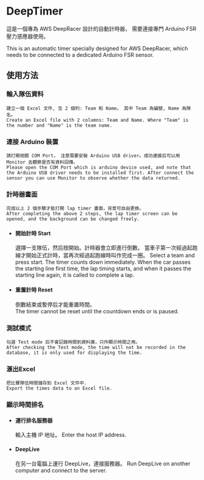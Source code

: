 # DeepTimer

這是一個專為 AWS DeepRacer 設計的自動計時器， 需要連接專門 Arduino FSR 壓力感應器使用。

This is an automatic timer specially designed for AWS DeepRacer, which needs to be connected to a dedicated Arduino FSR sensor.
 
## 使用方法

### 輸入隊伍資料
    建立一個 Excel 文件, 含 2 個列: Team 和 Name。 其中 Team 為編號, Name 為隊名。
    Create an Excel file with 2 columns: Team and Name. Where "Team" is the number and "Name" is the team name.

### 連接 Arduino 裝置
    請打開相關 COM Port， 注意需要安裝 Arduino USB driver。成功連接后可以用 Monitor 去觀察是否有資料回傳。
    Please open the COM Port which is arduino device used, and note that the Arduino USB driver needs to be installed first. After connect the sensor you can use Monitor to observe whether the data returned.

### 計時器畫面
    完成以上 2 個步驟才能打開 lap timer 畫面，背景可自由更換。
    After completing the above 2 steps, the lap timer screen can be opened, and the background can be changed freely.
 
- #### 開始計時 Start
    選擇一支隊伍，然后按開始。計時器會立即進行倒數。 當車子第一次經過起跑線才開始正式計時，當再次經過起跑線時叫作完成一圈。
    Select a team and press start. The timer counts down immediately. When the car passes the starting line first time, the lap timing starts, and when it passes the starting line again, it is called to complete a lap.

- #### 重置計時 Reset
    倒數結束或暫停后才能重置時間。  
    The timer cannot be reset until the countdown ends or is paused.
    
### 測試模式
    勾選 Test mode 后不會記錄時間到資料庫，只作顯示時間之用。
    After checking the Test mode, the time will not be recorded in the database, it is only used for displaying the time.

### 滙出Excel
    把比賽隊伍時間儲存到 Excel 文件中.
    Export the times data to an Excel file.

### 顯示時間排名
- #### 運行排名服務器
    輸入主機 IP 地址。
    Enter the host IP address.
    
- #### DeepLive
    在另一台電腦上運行 DeepLive，連接服務器。
    Run DeepLive on another computer and connect to the server.
